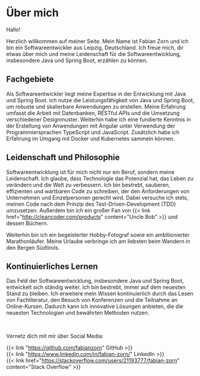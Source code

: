 # Über mich

Hallo!

Herzlich willkommen auf meiner Seite. Mein Name ist Fabian Zorn und ich bin ein Softwareentwickler aus Leipzig, Deutschland.
Ich freue mich, dir etwas über mich und meine Leidenschaft für die Softwareentwicklung, insbesondere Java und Spring Boot, erzählen zu können.

## Fachgebiete
Als Softwareentwickler liegt meine Expertise in der Entwicklung mit Java und Spring Boot.
Ich nutze die Leistungsfähigkeit von Java und Spring Boot, um robuste und skalierbare Anwendungen zu erstellen.
Meine Erfahrung umfasst die Arbeit mit Datenbanken, RESTful APIs und die Umsetzung verschiedener Designmuster.
Weiterhin habe ich eine fundierte Kenntnis in der Erstellung von Anwendungen mit Angular unter Verwendung der
Programmiersprachen TypeScript und JavaScript. Zusätzlich habe ich Erfahrung im Umgang mit Docker und
Kubernetes sammeln können.

## Leidenschaft und Philosophie
Softwareentwicklung ist für mich nicht nur ein Beruf, sondern meine Leidenschaft.
Ich glaube, dass Technologie das Potenzial hat, das Leben zu verändern und die Welt zu verbessern.
Ich bin bestrebt, sauberen, effizienten und wartbaren Code zu schreiben, der den Anforderungen von Unternehmen und Einzelpersonen gerecht wird.
Dabei versuche ich stets, meinen Code nach dem Prinzip des Test-Driven-Development (TDD) umzusetzen.
Außerdem bin ich ein großer Fan von {{< link href="http://cleancoder.com/products" content="Uncle Bob" >}} und dessen Büchern.

Weiterhin bin ich ein begeisterter Hobby-Fotograf sowie ein ambitionierter Marathonläufer.
Meine Urlaube verbringe ich am liebsten beim Wandern in den Bergen Südtirols.

## Kontinuierliches Lernen
Das Feld der Softwareentwicklung, insbesondere Java und Spring Boot, entwickelt sich ständig weiter. Ich bin bestrebt, immer auf dem neuesten Stand zu bleiben.
Ich erweitere mein Wissen kontinuierlich durch das Lesen von Fachliteratur, den Besuch von Konferenzen und die Teilnahme an Online-Kursen.
Dadurch kann ich innovative Lösungen anbieten, die die neuesten Technologien und bewährten Methoden nutzen.

<br>

Vernetz dich mit mir über Social Media:

{{< link "https://github.com/fabianzorn" GitHub >}} \
{{< link "https://www.linkedin.com/in/fabian-zorn/" LinkedIn >}} \
{{< link href="https://stackoverflow.com/users/21193777/fabian-zorn" content="Stack Overflow" >}}

